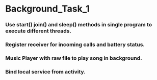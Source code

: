 # Background_Task_1
### Use start() join() and sleep() methods in single program to execute different threads.
### Register receiver  for incoming calls and battery status.
### Music Player with raw file to play song in background.
### Bind local service from activity.

